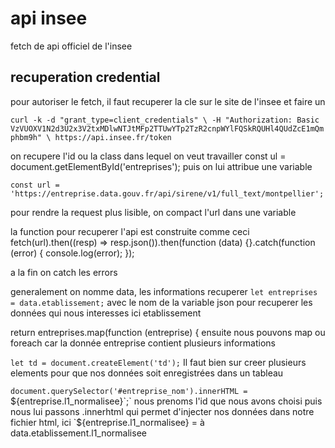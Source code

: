 # api insee
fetch de api officiel de l'insee

## recuperation credential
pour autoriser le fetch, il faut recuperer la cle sur le site de l'insee et faire un 



`curl -k -d "grant_type=client_credentials" \
            -H "Authorization: Basic VzVUOXV1N2d3U2x3V2txMDlwNTJtMFp2TTUwYTp2TzR2cnpWYlFQSkRQUHl4QUdZcE1mQmphbm9h" \
             https://api.insee.fr/token`

on recupere l'id ou la class dans lequel on veut travailler
const ul = document.getElementById('entreprises'); puis on lui attribue une variable

`const url = 'https://entreprise.data.gouv.fr/api/sirene/v1/full_text/montpellier';`

pour rendre la request plus lisible, on compact l'url dans une variable

la function pour recuperer l'api est construite comme ceci
fetch(url).then((resp) => resp.json()).then(function (data) {}.catch(function (error) {
console.log(error);
});

a la fin on catch les errors

generalement on nomme data, les informations recuperer
`let entreprises = data.etablissement;`
avec le nom de la variable json pour recuperer les données qui nous interesses ici etablissement



return entreprises.map(function (entreprise) {
ensuite nous pouvons map ou foreach car la donnée entreprise contient plusieurs informations


`let td = document.createElement('td');`
Il faut bien sur creer plusieurs elements pour que nos données soit enregistrées dans un tableau


`document.querySelector('#entreprise_nom').innerHTML = `${entreprise.l1_normalisee}`;`
nous prenoms l'id que nous avons choisi puis nous lui passons .innerhtml qui permet d'injecter nos données dans notre fichier html, ici `${entreprise.l1_normalisee} = à data.etablissement.l1_normalisee


